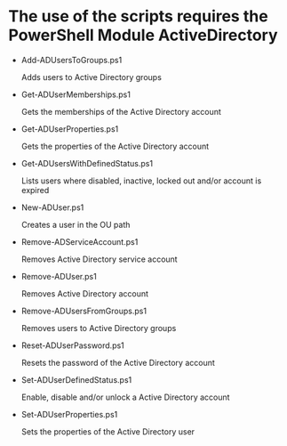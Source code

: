 # The use of the scripts requires the PowerShell Module ActiveDirectory

- Add-ADUsersToGroups.ps1

  Adds users to Active Directory groups
    

- Get-ADUserMemberships.ps1

  Gets the memberships of the Active Directory account


- Get-ADUserProperties.ps1

  Gets the properties of the Active Directory account


- Get-ADUsersWithDefinedStatus.ps1

  Lists users where disabled, inactive, locked out and/or account is expired


- New-ADUser.ps1

  Creates a user in the OU path


- Remove-ADServiceAccount.ps1

  Removes Active Directory service account


- Remove-ADUser.ps1

  Removes Active Directory account


- Remove-ADUsersFromGroups.ps1

  Removes users to Active Directory groups


- Reset-ADUserPassword.ps1

  Resets the password of the Active Directory account


- Set-ADUserDefinedStatus.ps1

  Enable, disable and/or unlock a Active Directory account


- Set-ADUserProperties.ps1
  
  Sets the properties of the Active Directory user
